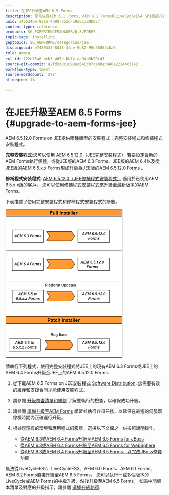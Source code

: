 ```yaml
---
title: 在JEE升級至AEM 6.5 Forms
description: 您可以從AEM 6.1 Forms、AEM 6.2 Forms和LiveCycleES4 SP1直接升級至AEM 6.3 Forms。
uuid: 1435246a-9215-4d88-b52c-59a5c329bb77
content-type: reference
products: SG_EXPERIENCEMANAGER/6.3/FORMS
topic-tags: installing
geptopics: SG_AEMFORMS/categories/jee
discoiquuid: e745033f-8015-4fae-9d82-99d35802c0a6
role: Admin
exl-id: 722e75a0-bcb3-465e-bb74-ea94a3b99fd3
source-git-commit: a2fd3c0c1892ac648c87ca0dec440e22144c37a2
workflow-type: tm+mt
source-wordcount: '377'
ht-degree: 1%

---
```


# 在JEE升級至AEM 6.5 Forms {#upgrade-to-aem-forms-jee}

AEM 6.5.12.0 Forms on JEE提供兩種類型的安裝程式：完整安裝程式和修補程式安裝程式。

**完整安裝程式**:您可以使用 [AEM 6.5.12.0（JEE完整安裝程式）](https://experienceleague.adobe.com/docs/experience-manager-release-information/aem-release-updates/forms-updates/aem-forms-releases.html) 若要設定最新的AEM Forms執行個體，或從JEE版的AEM 6.3 Forms、JEE版的AEM 6.4以及從JEE版的AEM 6.5.x.x Forms現成升級為JEE版的AEM 6.5.12.0 Forms 。

**修補程式安裝程式**: [AEM 6.5.12.0（JEE修補程式安裝程式）](https://experienceleague.adobe.com/docs/experience-manager-release-information/aem-release-updates/forms-updates/aem-forms-releases.html) 適用於已使用AEM 6.5.x.x版的客戶。 您可以使用修補程式安裝程式來升級至最新版本的AEM Forms。

下表描述了使用完整安裝程式和修補程式安裝程式的參數。

![](assets/full-and-patch-installer.png)

請執行下列程式，使用完整安裝程式將JEE上的現有AEM 6.3 Forms或JEE上的AEM 6.4 Forms升級至JEE上的AEM 6.5.12.0 Forms:

1. 從下載AEM 6.5 Forms on JEE安裝程式 [Software Distribution](https://experience.adobe.com/#/downloads/content/software-distribution/en/aem.html). 您需要有效的維護和支援合同才能使用安裝程式。
1. 請參閱 [升級檢查清單和規劃](https://www.adobe.com/go/learn_aemforms_upgrade_checklist_65) 了解要執行的檢查，以確保成功升級。
1. 請參閱 [準備升級至AEM Forms](https://www.adobe.com/go/learn_aemforms_prepareupgrade_65) 學習並執行各項任務，以確保在最短的伺服器停機時間內正確運行升級。
1. 根據您現有的環境和應用程式伺服器，選擇以下文檔之一併按照說明操作。

   * [從AEM 6.3或AEM 6.4 Forms升級至AEM 6.5 Forms for JBoss](https://www.adobe.com/go/learn_aemforms_upgradeJBoss_65)
   * [從AEM 6.3或AEM 6.4 Forms升級至AEM 6.5 Forms for WebSphere](https://www.adobe.com/go/learn_aemforms_upgradeWebSphere_65)
   * [從AEM 6.3或AEM 6.4 Forms升級至AEM 6.5 Forms，以完成JBoss整套功能](https://www.adobe.com/go/learn_aemforms_upgradeTurnkey_65)

無法從LiveCycleES2、LiveCycleES3、AEM 6.0 Forms、AEM 6.1 Forms、AEM 6.2 Forms直接升級至AEM 6.5 Forms。 您可以執行一或多個版本的LiveCycle或AEM Forms的中繼升級，然後升級至AEM 6.5 Forms。 如需中間版本清單及對應的升級指示，請參閱 [選擇升級路徑](upgrade.md).
